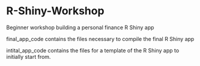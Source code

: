 # R-Shiny-Workshop
Beginner workshop building a personal finance R Shiny app

final_app_code contains the files necessary to compile the final R Shiny app

intital_app_code contains the files for a template of the R Shiny app to initially start from.
